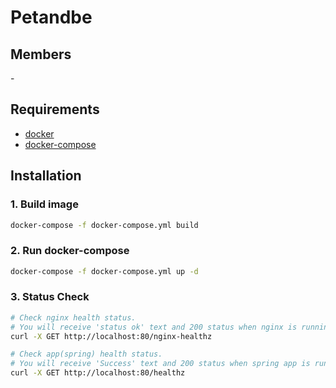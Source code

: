 # Petandbe

## Members

\-

## Requirements

- [docker](https://docs.docker.com/get-docker/)
- [docker-compose](https://docs.docker.com/compose/install/)

## Installation

### 1. Build image

```bash
docker-compose -f docker-compose.yml build
```

### 2. Run docker-compose

```bash
docker-compose -f docker-compose.yml up -d
```

### 3. Status Check

```bash
# Check nginx health status.
# You will receive 'status ok' text and 200 status when nginx is running.
curl -X GET http://localhost:80/nginx-healthz

# Check app(spring) health status.
# You will receive 'Success' text and 200 status when spring app is running.
curl -X GET http://localhost:80/healthz
```
